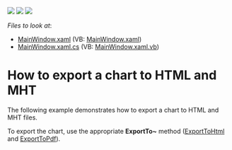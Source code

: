 <!-- default badges list -->
![](https://img.shields.io/endpoint?url=https://codecentral.devexpress.com/api/v1/VersionRange/128569889/14.1.3%2B)
[![](https://img.shields.io/badge/Open_in_DevExpress_Support_Center-FF7200?style=flat-square&logo=DevExpress&logoColor=white)](https://supportcenter.devexpress.com/ticket/details/T111301)
[![](https://img.shields.io/badge/📖_How_to_use_DevExpress_Examples-e9f6fc?style=flat-square)](https://docs.devexpress.com/GeneralInformation/403183)
<!-- default badges end -->
<!-- default file list -->
*Files to look at*:

* [MainWindow.xaml](./CS/Export/MainWindow.xaml) (VB: [MainWindow.xaml](./VB/Export/MainWindow.xaml))
* [MainWindow.xaml.cs](./CS/Export/MainWindow.xaml.cs) (VB: [MainWindow.xaml.vb](./VB/Export/MainWindow.xaml.vb))
<!-- default file list end -->
# How to export a chart to HTML and MHT


The following example demonstrates how to export a chart to HTML and MHT files.

To export the chart, use the appropriate <strong>ExportTo~</strong> method ([ExportToHtml](https://docs.devexpress.com/WPF/DevExpress.Xpf.Charts.ChartControlBase.ExportToHtml.overloads?p=netframework) and [ExportToPdf](https://docs.devexpress.com/WPF/DevExpress.Xpf.Charts.ChartControlBase.ExportToPdf.overloads?p=netframework)).
